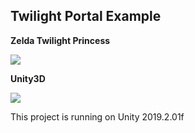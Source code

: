 ## Twilight Portal Example

**Zelda Twilight Princess**

![](zeldaoriginalportal.gif)


**Unity3D**

![](zeldaportal.gif)

This project is running on Unity 2019.2.01f
